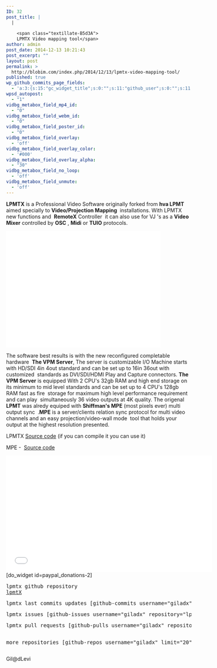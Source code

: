 ```yaml
---
ID: 32
post_title: |
  |
    
    <span class="textillate-B5d3A">
    LPMTX Video mapping tool</span>
author: admin
post_date: 2014-12-13 10:21:43
post_excerpt: ""
layout: post
permalink: >
  http://blobim.com/index.php/2014/12/13/lpmtx-video-mapping-tool/
published: true
wp_github_commits_page_fields:
  - 'a:3:{s:15:"gc_widget_title";s:0:"";s:11:"github_user";s:0:"";s:11:"github_repo";s:0:"";}'
wpsd_autopost:
  - "1"
vidbg_metabox_field_mp4_id:
  - "0"
vidbg_metabox_field_webm_id:
  - "0"
vidbg_metabox_field_poster_id:
  - "0"
vidbg_metabox_field_overlay:
  - 'off'
vidbg_metabox_field_overlay_color:
  - '#000'
vidbg_metabox_field_overlay_alpha:
  - "30"
vidbg_metabox_field_no_loop:
  - 'off'
vidbg_metabox_field_unmute:
  - 'off'
---
```

<strong>LPMTX</strong> is a Professional Video Software originally forked from <strong>hva LPMT</strong> aimed specially to <strong>Video/Projection Mapping</strong>  installations. With LPMTX  new functions and  <strong>RemoteX</strong> Controller  it can also use for VJ 's as a <strong>Video Mixer</strong> controlled by <strong>OSC</strong> , <strong>Midi</strong> or <strong>TUIO</strong> protocols.

<iframe src="//www.youtube.com/embed/b9wmd4lhI3k?vq=hd720" width="420" height="315" frameborder="0" allowfullscreen="allowfullscreen"></iframe>

The software best results is with the new reconfigured completable hardware  <strong>The VPM Server</strong>, The server is customizable I/O Machine starts with HD/SDI 4in 4out standard and can be set up to 16in 36out with customized  standards as DVI/SDI/HDMI Play and Capture connectors. <strong>The VPM Server</strong> is equipped With 2 CPU's 32gb RAM and high end storage on its minimum to mid level standards and can be set up to 4 CPU's 128gb RAM fast as fire  storage for maximum high level performance requirement and can play  simultaneously 36 video outputs at 4K quality. The origenal <strong>LPMT</strong> was alredy equiped with <strong>Shiffman's MPE</strong> (most pixels ever) multi output sync  .<strong>MPE</strong> is a server/clients relation sync protocol for multi video channels and an easy projection/video-wall mode  tool that holds your output at the highest resolution presented.

LPMTX <a href="https://github.com/Giladx/lpmtX" target="_blank">Source code</a> (if you can compile it you can use it)

MPE -  <a href="https://github.com/shiffman/Most-Pixels-Ever-Processing" target="_blank">Source code</a>

<iframe src="//www.youtube.com/embed/yY4BJZgIvhc?vq=hd1080" width="560" height="315" frameborder="0" allowfullscreen="allowfullscreen"></iframe>
[do_widget id=paypal_donations-2]
<pre>lpmtx github repository
<a href="https://github.com/Giladx/lpmtX">lpmtX</a></pre>
<pre>lpmtx last commits updates [github-commits username="giladx" repository="lpmtx" limit="10"]</pre>
<pre>lpmtx issues [github-issues username="giladx" repository="lpmtx" limit="10"]</pre>
<pre>lpmtx pull requests [github-pulls username="giladx" repository="lpmtx" limit="10"]


more repositories [github-repos username="giladx" limit="20"]</pre>
Gil@dLevi